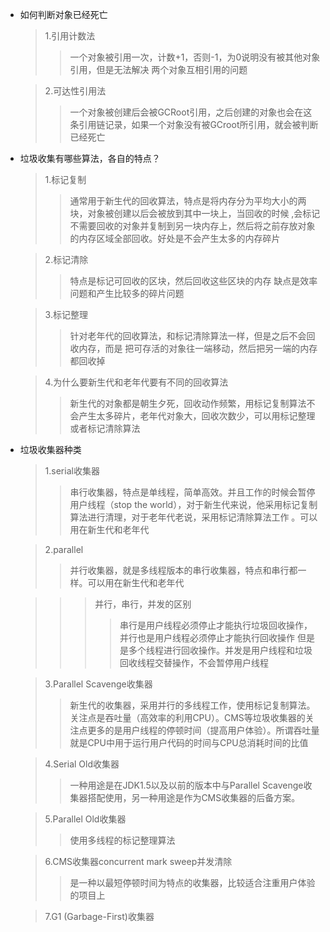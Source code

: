 -  如何判断对象已经死亡 
    >1.引用计数法
    >>一个对象被引用一次，计数+1，否则-1，为0说明没有被其他对象引用，但是无法解决
    两个对象互相引用的问题
    
    >2.可达性引用法
    >>一个对象被创建后会被GCRoot引用，之后创建的对象也会在这条引用链记录，如果一个对象没有被GCroot所引用，就会被判断已经死亡
-   垃圾收集有哪些算法，各自的特点？
    >1.标记复制
    >>通常用于新生代的回收算法，特点是将内存分为平均大小的两块，对象被创建以后会被放到其中一块上，当回收的时候
    ,会标记不需要回收的对象并复制到另一块内存上，然后将之前存放对象的内存区域全部回收。好处是不会产生太多的内存碎片      
    
    >2.标记清除
    >>特点是标记可回收的区块，然后回收这些区块的内存
    缺点是效率问题和产生比较多的碎片问题
    
    >3.标记整理
    >>针对老年代的回收算法，和标记清除算法一样，但是之后不会回收内存，而是
    把可存活的对象往一端移动，然后把另一端的内存都回收掉
    
    >4.为什么要新生代和老年代要有不同的回收算法
    >>新生代的对象都是朝生夕死，回收动作频繁，用标记复制算法不会产生太多碎片，老年代对象大，回收次数少，可以用标记整理或者标记清除算法
    
-   垃圾收集器种类
    
    >1.serial收集器
    >>串行收集器，特点是单线程，简单高效。并且工作的时候会暂停用户线程（stop the world），对于新生代来说，他采用标记复制算法进行清理，对于老年代老说，采用标记清除算法工作
    。可以用在新生代和老年代
    
    >2.parallel
    >>并行收集器，就是多线程版本的串行收集器，特点和串行都一样。可以用在新生代和老年代
    
    >>>并行，串行，并发的区别
    >>>>串行是用户线程必须停止才能执行垃圾回收操作，并行也是用户线程必须停止才能执行回收操作
    但是是多个线程进行回收操作。并发是用户线程和垃圾回收线程交替操作，不会暂停用户线程
    
    >3.Parallel Scavenge收集器
    >>新生代的收集器，采用并行的多线程工作，使用标记复制算法。
    关注点是吞吐量（高效率的利用CPU）。CMS等垃圾收集器的关注点更多的是用户线程的停顿时间（提高用户体验）。所谓吞吐量就是CPU中用于运行用户代码的时间与CPU总消耗时间的比值
    
    >4.Serial Old收集器
    >>一种用途是在JDK1.5以及以前的版本中与Parallel Scavenge收集器搭配使用，另一种用途是作为CMS收集器的后备方案。
    
    >5.Parallel Old收集器
    >>使用多线程的标记整理算法
    
    >6.CMS收集器concurrent mark sweep并发清除
    >>是一种以最短停顿时间为特点的收集器，比较适合注重用户体验的项目上
    
    >7.G1 (Garbage-First)收集器
    >>
